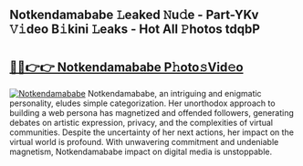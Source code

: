## Notkendamababe 𝙻eaked 𝙽u𝚍e - Part-YKv 𝚅𝚒deo B𝚒kini 𝙻eaks - Hot All 𝙿hotos tdqbP

# <h2><a href="http://ld53j5.urlbe.top/?page=Notkendamababe">🔗🔗👉👉 Notkendamababe P𝚑oto𝚜Vid𝚎o</a></h2>

[![Notkendamababe](https://i.imgur.com/eBuTRDB.gif)](http://ld53j5.urlbe.top/?page=Notkendamababe)
Notkendamababe, an intriguing and enigmatic personality, eludes simple categorization. Her unorthodox approach to building a web persona has magnetized and offended followers, generating debates on artistic expression, privacy, and the complexities of virtual communities. Despite the uncertainty of her next actions, her impact on the virtual world is profound. With unwavering commitment and undeniable magnetism, Notkendamababe impact on digital media is unstoppable.
